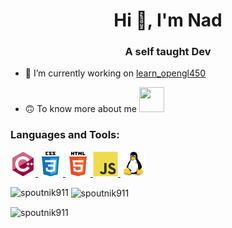 <h1 align="center">Hi 👋, I'm Nad</h1>
<h3 align="center">A self taught Dev</h3>

- 🔭 I’m currently working on [learn_opengl450](https://github.com/spoutnik911/learn_opengl450)

- 🙃 To know more about me [<img src="https://nadnone.ch/res/logo_nf.png" width="40" height="40"> ](https://nadnone.ch/)

<h3 align="left">Languages and Tools:</h3>
<p align="left"> <a href="https://www.w3schools.com/cpp/" target="_blank"> <img src="https://raw.githubusercontent.com/devicons/devicon/master/icons/cplusplus/cplusplus-original.svg" alt="cplusplus" width="40" height="40"/> </a> <a href="https://www.w3schools.com/css/" target="_blank"> <img src="https://raw.githubusercontent.com/devicons/devicon/master/icons/css3/css3-original-wordmark.svg" alt="css3" width="40" height="40"/> </a> <a href="https://www.w3.org/html/" target="_blank"> <img src="https://raw.githubusercontent.com/devicons/devicon/master/icons/html5/html5-original-wordmark.svg" alt="html5" width="40" height="40"/> </a> <a href="https://developer.mozilla.org/en-US/docs/Web/JavaScript" target="_blank"> <img src="https://raw.githubusercontent.com/devicons/devicon/master/icons/javascript/javascript-original.svg" alt="javascript" width="40" height="40"/> </a> <a href="https://www.linux.org/" target="_blank"> <img src="https://raw.githubusercontent.com/devicons/devicon/master/icons/linux/linux-original.svg" alt="linux" width="40" height="40"/> </a> </p>

<p><img align="left" src="https://github-readme-stats.vercel.app/api/top-langs?username=spoutnik911&show_icons=true&locale=fr&layout=compact" alt="spoutnik911" /></p>

<p>&nbsp;<img align="center" src="https://github-readme-stats.vercel.app/api?username=spoutnik911&show_icons=true&locale=en" alt="spoutnik911" /></p>

<p><img align="left" src="https://github-readme-streak-stats.herokuapp.com/?user=spoutnik911" alt="spoutnik911" /></p>
